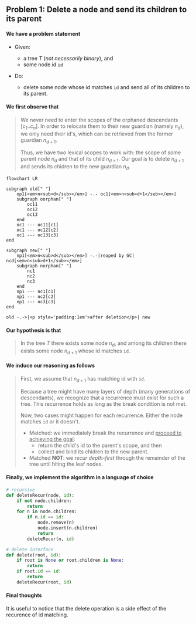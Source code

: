 ## Problem 1: Delete a node and send its children to its parent

#### We have a problem statement

- Given:
  - a tree $T$ (*not necessarily binary*), and
  - some node id `id`

- Do:
  - delete some node whose id matches `id` and send all of its children to its parent.

#### We first observe that

> We never need to enter the scopes of the orphaned descendants $[c_1..c_n]$. In order to relocate them to their new guardian (namely $n_d$), we only need their id's, which can be retrieved from the former guardian $n_{d+1}$.
>
> Thus, we have two lexical scopes to work with: the scope of some parent node $n_d$ and that of its child $n_{d+1}$. Our goal is to delete $n_{d+1}$ and sends its chidren to the new guardian $n_d$.

```mermaid
flowchart LR

subgraph old[" "]
    op1[<em>n<sub>d</sub></em>] -.- oc1[<em>n<sub>d+1</sub></em>]
    subgraph oorphan[" "]
        oc11
        oc12
        oc13
    end
    oc1 --- oc11[c1]
    oc1 --- oc12[c2]
    oc1 --- oc13[c3]
end

subgraph new[" "]
    np1[<em>n<sub>d</sub></em>] -.-|reaped by GC| ncd[<em>n<sub>d+1</sub></em>]
    subgraph norphan[" "]
        nc1
        nc2
        nc3
    end
    np1 --- nc1[c1]
    np1 --- nc2[c2]
    np1 --- nc3[c3]
end

old -.->|<p style='padding:1em'>after deletion</p>| new
```

#### Our hypothesis is that

> In the tree $T$ there exists some node $n_d$, and among its children there exists some node $n_{d+1}$ whose id matches `id`.


#### We induce our reasoning as follows

> First, we assume that $n_{d+1}$ has matching id with `id`.
>
> Because a tree might have many layers of depth (many generations of descendants), we recognize that a recurrence must exist for such a tree. This recurrence holds as long as the break condition is not met.
> 
> Now, two cases might happen for each recurrence. Either the node matches `id` or it doesn't.
> 
> - Matched: we immediately break the recurrence and <u>proceed to achieving the goal</u>:
>     - return the child's id to the parent's scope, and then
>     - collect and bind its chidren to the new parent.
> - Matched **NOT**: we *recur depth-first* through the remainder of the tree until hiting the leaf nodes.


#### Finally, we implement the algorithm in a language of choice

```py
# recursive
def deleteRecur(node, id):
    if not node.children:
        return
    for n in node.children:
        if n.id == id:
            node.remove(n)
            node.insert(n.children)
            return
        deleteRecur(n, id)

# delete interface
def delete(root, id):
    if root is None or root.children is None:
        return
    if root.id == id:
        return
    deleteRecur(root, id)
```

#### Final thoughts

It is useful to notice that the delete operation is a side effect of the recurence of id matching.

